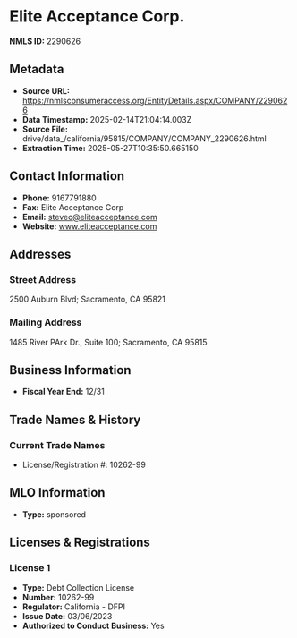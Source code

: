 # Elite Acceptance Corp.

**NMLS ID:** 2290626

## Metadata
- **Source URL:** https://nmlsconsumeraccess.org/EntityDetails.aspx/COMPANY/2290626
- **Data Timestamp:** 2025-02-14T21:04:14.003Z
- **Source File:** drive/data_/california/95815/COMPANY/COMPANY_2290626.html
- **Extraction Time:** 2025-05-27T10:35:50.665150

## Contact Information
- **Phone:** 9167791880
- **Fax:** Elite Acceptance Corp
- **Email:** stevec@eliteacceptance.com
- **Website:** www.eliteacceptance.com

## Addresses
### Street Address
2500 Auburn Blvd; Sacramento, CA 95821

### Mailing Address
1485 River PArk Dr., Suite 100; Sacramento, CA 95815

## Business Information
- **Fiscal Year End:** 12/31

## Trade Names & History
### Current Trade Names
- License/Registration #: 10262-99

## MLO Information
- **Type:** sponsored

## Licenses & Registrations

### License 1
- **Type:** Debt Collection License
- **Number:** 10262-99
- **Regulator:** California - DFPI
- **Issue Date:** 03/06/2023
- **Authorized to Conduct Business:** Yes
